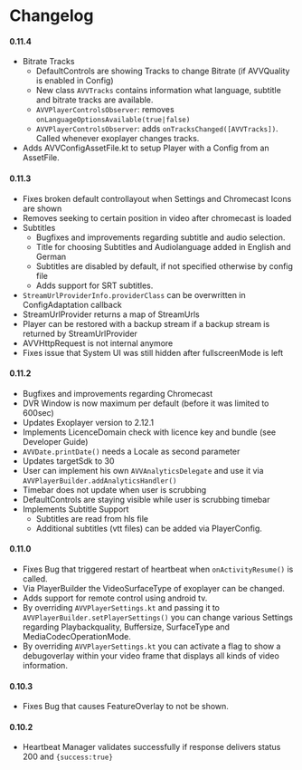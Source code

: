 #  Changelog

#### 0.11.4
* Bitrate Tracks
  * DefaultControls are showing Tracks to change Bitrate (if AVVQuality is enabled in Config)
  * New class ``` AVVTracks ``` contains information what language, subtitle and bitrate tracks are available.
  * ``` AVVPlayerControlsObserver ```: removes ``` onLanguageOptionsAvailable(true|false) ``` 
  * ``` AVVPlayerControlsObserver ```: adds ``` onTracksChanged([AVVTracks]) ```. Called whenever exoplayer changes tracks. 
* Adds AVVConfigAssetFile.kt to setup Player with a Config from an AssetFile.

#### 0.11.3
* Fixes broken default controllayout when Settings and Chromecast Icons are shown
* Removes seeking to certain position in video after chromecast is loaded
* Subtitles
  * Bugfixes and improvements regarding subtitle and audio selection.
  * Title for choosing Subtitles and Audiolanguage added in English and German
  * Subtitles are disabled by default, if not specified otherwise by config file
  * Adds support for SRT subtitles.
* ``` StreamUrlProviderInfo.providerClass ``` can be overwritten in ConfigAdaptation callback
* StreamUrlProvider returns a map of StreamUrls
* Player can be restored with a backup stream if a backup stream is returned by StreamUrlProvider
* AVVHttpRequest is not internal anymore
* Fixes issue that System UI was still hidden after fullscreenMode is left

#### 0.11.2
* Bugfixes and improvements regarding Chromecast
* DVR Window is now maximum per default (before it was limited to 600sec)
* Updates Exoplayer version to 2.12.1
* Implements LicenceDomain check with licence key and bundle (see Developer Guide)
* ``` AVVDate.printDate() ``` needs a Locale as second parameter
* Updates targetSdk to 30
* User can implement his own ``` AVVAnalyticsDelegate ``` and use it via ```AVVPlayerBuilder.addAnalyticsHandler()```
* Timebar does not update when user is scrubbing
* DefaultControls are staying visible while user is scrubbing timebar
* Implements Subtitle Support
  * Subtitles are read from hls file
  * Additional subtitles (vtt files) can be added via PlayerConfig.

#### 0.11.0
* Fixes Bug that triggered restart of heartbeat when ``` onActivityResume() ``` is called.
* Via PlayerBuilder the VideoSurfaceType of exoplayer can be changed.
* Adds support for remote control using android tv.
* By overriding ``` AVVPlayerSettings.kt ``` and passing it to ``` AVVPlayerBuilder.setPlayerSettings() ``` you can change various Settings regarding Playbackquality, Buffersize, SurfaceType and MediaCodecOperationMode.
* By overriding ``` AVVPlayerSettings.kt ```  you can activate a flag to show a debugoverlay within your video frame that displays all kinds of video information.

#### 0.10.3
* Fixes Bug that causes FeatureOverlay to not be shown.

#### 0.10.2
* Heartbeat Manager validates successfully if response delivers status 200 and ``` {success:true} ```